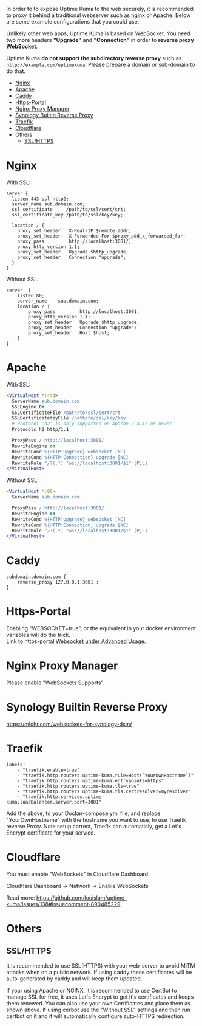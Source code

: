 In order to to expose Uptime Kuma to the web securely, it is recommended to proxy it behind a traditional webserver such as nginx or Apache. Below are some example configurations that you could use.

Unlikely other web apps, Uptime Kuma is based on WebSocket. You need two more headers **"Upgrade"** and **"Connection"** in order to **reverse proxy WebSocket**.

Uptime Kuma **do not support the subdirectory reverse proxy** such as `http://example.com/uptimekuma`. Please prepare a domain or sub-domain to do that.

- [Nginx](#nginx)
- [Apache](#apache)
- [Caddy](#caddy)
- [Https-Portal](#https-portal)
- [Nginx Proxy Manager](#nginx-proxy-manager)
- [Synology Builtin Reverse Proxy](#synology-builtin-reverse-proxy)
- [Traefik](#Traefik)
- [Cloudflare](#cloudflare)
- Others
  - [SSL/HTTPS](#sslhttps)


# Nginx

With SSL:
```nginx
server {
  listen 443 ssl http2;
  server_name sub.domain.com;
  ssl_certificate     /path/to/ssl/cert/crt;
  ssl_certificate_key /path/to/ssl/key/key;

  location / {
    proxy_set_header   X-Real-IP $remote_addr;
    proxy_set_header   X-Forwarded-For $proxy_add_x_forwarded_for;
    proxy_pass         http://localhost:3001/;
    proxy_http_version 1.1;
    proxy_set_header   Upgrade $http_upgrade;
    proxy_set_header   Connection "upgrade";
  }
}
```

Without SSL:
```nginx
server  {
    listen 80;
    server_name    sub.domain.com;
    location / {
        proxy_pass         http://localhost:3001;
        proxy_http_version 1.1;
        proxy_set_header   Upgrade $http_upgrade;
        proxy_set_header   Connection "upgrade";
        proxy_set_header   Host $host;
    }
}
```

# Apache
With SSL:
```apache
<VirtualHost *:443>
  ServerName sub.domain.com
  SSLEngine On
  SSLCertificateFile /path/to/ssl/cert/crt
  SSLCertificateKeyFile /path/to/ssl/key/key
  # Protocol 'h2' is only supported on Apache 2.4.17 or newer.
  Protocols h2 http/1.1

  ProxyPass / http://localhost:3001/
  RewriteEngine on
  RewriteCond %{HTTP:Upgrade} websocket [NC]
  RewriteCond %{HTTP:Connection} upgrade [NC]
  RewriteRule ^/?(.*) "ws://localhost:3001/$1" [P,L]
</VirtualHost>
```

Without SSL:
```apache
<VirtualHost *:80>
  ServerName sub.domain.com

  ProxyPass / http://localhost:3001/
  RewriteEngine on
  RewriteCond %{HTTP:Upgrade} websocket [NC]
  RewriteCond %{HTTP:Connection} upgrade [NC]
  RewriteRule ^/?(.*) "ws://localhost:3001/$1" [P,L]
</VirtualHost>
```

# Caddy

```nginx
subdomain.domain.com {
    reverse_proxy 127.0.0.1:3001 :
}
```

# Https-Portal

Enabling "WEBSOCKET=true", or the equivalent in your docker environment variables will do the trick.  
Link to https-portal [Websocket under Advanced Usage](https://github.com/SteveLTN/https-portal#configure-nginx-through-environment-variables).

# Nginx Proxy Manager

Please enable "WebSockets Supports"


# Synology Builtin Reverse Proxy

https://mlohr.com/websockets-for-synology-dsm/

# Traefik
```
labels:
    - "traefik.enable=true"
    - "traefik.http.routers.uptime-kuma.rule=Host(`YourOwnHostname`)"
    - "traefik.http.routers.uptime-kuma.entrypoints=https"
    - "traefik.http.routers.uptime-kuma.tls=true"
    - "traefik.http.routers.uptime-kuma.tls.certresolver=myresolver"
    - "traefik.http.services.uptime-kuma.loadBalancer.server.port=3001"
```
Add the above, to your Docker-compose.yml file, and replace "YourOwnHostname" with the hostname you want to use, to use Traefik reverse Proxy. Note setup correct, Traefik can automaticly, get a Let's Encrypt certificate for your service. 

# Cloudflare

You must enable "WebSockets" in Cloudflare Dashboard:

Cloudflare Dashboard -> Network -> Enable WebSockets

Read more:
https://github.com/louislam/uptime-kuma/issues/138#issuecomment-890485229

# Others

## SSL/HTTPS

It is recommended to use SSL(HTTPS) with your web-server to avoid MiTM attacks when on a public network. If using caddy these certificates will be auto-generated by caddy and will keep them updated.

If your using Apache or NGINX, it is recommended to use CertBot to manage SSL for free, it uses Let's Encrypt to get it's certificates and keeps them renewed. You can also use your own Certificates and place them as shown above. If using cerbot use the "Without SSL" settings and then run certbot on it and it will automatically configure auto-HTTPS redirection.
